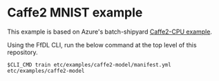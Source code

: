 # Caffe2 MNIST example

This example is based on Azure's batch-shipyard [Caffe2-CPU example](https://github.com/Azure/batch-shipyard/tree/master/recipes/Caffe2-CPU).

Using the FfDL CLI, run the below command at the top level of this repository.
```shell
$CLI_CMD train etc/examples/caffe2-model/manifest.yml etc/examples/caffe2-model
```
